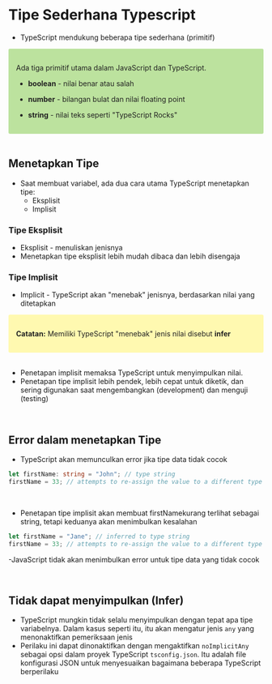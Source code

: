 # Tipe Sederhana Typescript

- TypeScript mendukung beberapa tipe sederhana (primitif)

<div style="background-color: #BCE29E; padding: 15px; color: #222; border-radius: 3px">
  <p>Ada tiga primitif utama dalam JavaScript dan TypeScript.</p>
  <ul>
    <li><p><strong>boolean</strong> - nilai benar atau salah</p></li>
    <li><p><strong>number</strong> - bilangan bulat dan nilai floating point</p></li>
    <li><p><strong>string</strong> - nilai teks seperti "TypeScript Rocks"</p></li>
  </ul>
</div>

<br>

## Menetapkan Tipe

- Saat membuat variabel, ada dua cara utama TypeScript menetapkan tipe:
  - Eksplisit
  - Implisit


### Tipe Eksplisit
- Eksplisit - menuliskan jenisnya
- Menetapkan tipe eksplisit lebih mudah dibaca dan lebih disengaja


### Tipe Implisit
- Implicit - TypeScript akan "menebak" jenisnya, berdasarkan nilai yang ditetapkan

<div style="background-color: #FFF9B0; padding: 15px; color: #222; border-radius: 3px">
  <p>
    <strong>Catatan:</strong> Memiliki TypeScript "menebak" jenis nilai disebut <strong>infer</strong>
  </p>
</div>

<br>

- Penetapan implisit memaksa TypeScript untuk menyimpulkan nilai.
- Penetapan tipe implisit lebih pendek, lebih cepat untuk diketik, dan sering digunakan saat mengembangkan (development) dan menguji (testing)

<br>

## Error dalam menetapkan Tipe

- TypeScript akan memunculkan error jika tipe data tidak cocok
```ts
let firstName: string = "John"; // type string
firstName = 33; // attempts to re-assign the value to a different type
```

<br>

- Penetapan tipe implisit akan membuat firstNamekurang terlihat sebagai string, tetapi keduanya akan menimbulkan kesalahan
```ts
let firstName = "Jane"; // inferred to type string
firstName = 33; // attempts to re-assign the value to a different type
```

-JavaScript tidak akan menimbulkan error untuk tipe data yang tidak cocok

<br>

## Tidak dapat menyimpulkan (Infer)

- TypeScript mungkin tidak selalu menyimpulkan dengan tepat apa tipe variabelnya. Dalam kasus seperti itu, itu akan mengatur jenis `any` yang menonaktifkan pemeriksaan jenis
- Perilaku ini dapat dinonaktifkan dengan mengaktifkan `noImplicitAny` sebagai opsi dalam proyek TypeScript `tsconfig.json`. Itu adalah file konfigurasi JSON untuk menyesuaikan bagaimana beberapa TypeScript berperilaku